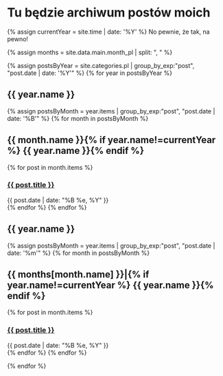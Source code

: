 # Tu będzie archiwum postów moich

{% assign currentYear = site.time | date: '%Y' %}
No pewnie, że tak, na pewno!

{% assign months = site.data.main.month_pl | split: ", " %}

{% assign postsByYear = site.categories.pl | group_by_exp:"post", "post.date | date: '%Y'" %}
{% for year in postsByYear %}

<div class="posts">
<h2>{{ year.name }}</h2>
  {% assign postsByMonth = year.items | group_by_exp:"post", "post.date | date: '%B'" %}
  {% for month in postsByMonth %}
  <h2>{{ month.name }}{% if year.name!=currentYear %} {{ year.name }}{% endif %}</h2>
    {% for post in month.items %}
    <div class="post">
      <h3><a href="{{ post.url }}">{{ post.title }}</a></h3>
      <div class="date">{{ post.date | date: "%B %e, %Y" }}</div>
    </div>
    {% endfor %}
  {% endfor %}
</div>


<div class="posts">
<h2>{{ year.name }}</h2>
  {% assign postsByMonth = year.items | group_by_exp:"post", "post.date | date: '%m'" %}
  {% for month in postsByMonth %}
  <h2>{{ months[month.name] }}|{% if year.name!=currentYear %} {{ year.name }}{% endif %}</h2>
    {% for post in month.items %}
    <div class="post">
      <h3><a href="{{ post.url }}">{{ post.title }}</a></h3>
      <div class="date">{{ post.date | date: "%B %e, %Y" }}</div>
    </div>
    {% endfor %}
  {% endfor %}
</div>



{% endfor %}
